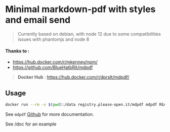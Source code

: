 # Minimal markdown-pdf with styles and email send

> Currently based on debian, with node 12 due to some compatibilities issues with phantomjs and node 8


#### Thanks to :
- https://hub.docker.com/r/mkenney/npm/
- https://github.com/BlueHatbRit/mdpdf

> **Docker Hub** : https://hub.docker.com/r/dprslt/mdpdf/

## Usage

```bash
docker run --rm -v $(pwd):/data registry.please-open.it/mdpdf mdpdf README.md
```

See `mdpdf` [Github](https://github.com/BlueHatbRit/mdpdf) for more documentation.

See /doc for an example
